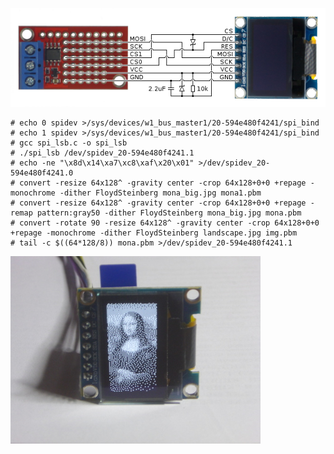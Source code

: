 ![ssd1306](https://github.com/honechko/DS2450/raw/main/Linux/user/examples/spidev/ssd1306/ssd1306.png)  
```
# echo 0 spidev >/sys/devices/w1_bus_master1/20-594e480f4241/spi_bind
# echo 1 spidev >/sys/devices/w1_bus_master1/20-594e480f4241/spi_bind
# gcc spi_lsb.c -o spi_lsb
# ./spi_lsb /dev/spidev_20-594e480f4241.1
# echo -ne "\x8d\x14\xa7\xc8\xaf\x20\x01" >/dev/spidev_20-594e480f4241.0
# convert -resize 64x128^ -gravity center -crop 64x128+0+0 +repage -monochrome -dither FloydSteinberg mona_big.jpg mona1.pbm
# convert -resize 64x128^ -gravity center -crop 64x128+0+0 +repage -remap pattern:gray50 -dither FloydSteinberg mona_big.jpg mona.pbm
# convert -rotate 90 -resize 64x128^ -gravity center -crop 64x128+0+0 +repage -monochrome -dither FloydSteinberg landscape.jpg img.pbm
# tail -c $((64*128/8)) mona.pbm >/dev/spidev_20-594e480f4241.1
```  
![ssd1306](https://github.com/honechko/DS2450/raw/main/Linux/user/examples/spidev/ssd1306/ssd1306.jpg)  
